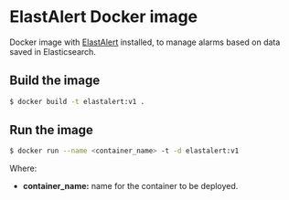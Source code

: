 # ElastAlert Docker image

Docker image with [ElastAlert](https://elastalert.readthedocs.io/en/latest/) installed, to manage alarms based on data saved in Elasticsearch.

## Build the image

```sh
$ docker build -t elastalert:v1 .
```

## Run the image

```sh
$ docker run --name <container_name> -t -d elastalert:v1
```

Where:

* **container_name:** name for the container to be deployed.
